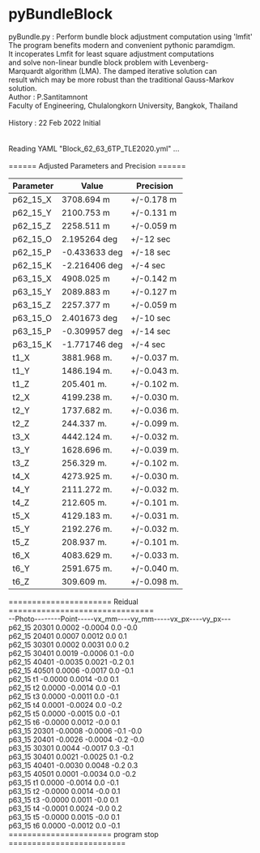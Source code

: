 # pyBundleBlock

pyBundle.py : Perform bundle block adjustment computation using 'lmfit'</br>
              The program benefits modern and convenient  pythonic paramdigm.</br>
              It incoperates Lmfit for least square adjustment computations</br>
              and solve non-linear bundle block problem with Levenberg-</br>
              Marquardt algorithm (LMA). The damped iterative solution can</br>
              result which may be more robust than the traditional Gauss-Markov</br>
              solution.</br>
Author   : P.Santitamnont</br>
           Faculty of Engineering, Chulalongkorn University, Bangkok, Thailand</br>
</br>
History  : 22 Feb 2022  Initial</br>
</br>
</br>
Reading YAML "Block_62_63_6TP_TLE2020.yml" ...</br>
</br>
====== Adjusted Parameters and Precision ======</br>
<table>
<thead>
<tr><th>Parameter  </th><th>Value        </th><th>Precision  </th></tr>
</thead>
<tbody>
<tr><td>p62_15_X   </td><td>3708.694 m   </td><td>+/-0.178 m </td></tr>
<tr><td>p62_15_Y   </td><td>2100.753 m   </td><td>+/-0.131 m </td></tr>
<tr><td>p62_15_Z   </td><td>2258.511 m   </td><td>+/-0.059 m </td></tr>
<tr><td>p62_15_O   </td><td>2.195264 deg </td><td>+/-12 sec  </td></tr>
<tr><td>p62_15_P   </td><td>-0.433633 deg</td><td>+/-18 sec  </td></tr>
<tr><td>p62_15_K   </td><td>-2.216406 deg</td><td>+/-4 sec   </td></tr>
<tr><td>p63_15_X   </td><td>4908.025 m   </td><td>+/-0.142 m </td></tr>
<tr><td>p63_15_Y   </td><td>2089.883 m   </td><td>+/-0.127 m </td></tr>
<tr><td>p63_15_Z   </td><td>2257.377 m   </td><td>+/-0.059 m </td></tr>
<tr><td>p63_15_O   </td><td>2.401673 deg </td><td>+/-10 sec  </td></tr>
<tr><td>p63_15_P   </td><td>-0.309957 deg</td><td>+/-14 sec  </td></tr>
<tr><td>p63_15_K   </td><td>-1.771746 deg</td><td>+/-4 sec   </td></tr>
<tr><td>t1_X       </td><td>3881.968 m.  </td><td>+/-0.037 m.</td></tr>
<tr><td>t1_Y       </td><td>1486.194 m.  </td><td>+/-0.043 m.</td></tr>
<tr><td>t1_Z       </td><td>205.401 m.   </td><td>+/-0.102 m.</td></tr>
<tr><td>t2_X       </td><td>4199.238 m.  </td><td>+/-0.030 m.</td></tr>
<tr><td>t2_Y       </td><td>1737.682 m.  </td><td>+/-0.036 m.</td></tr>
<tr><td>t2_Z       </td><td>244.337 m.   </td><td>+/-0.099 m.</td></tr>
<tr><td>t3_X       </td><td>4442.124 m.  </td><td>+/-0.032 m.</td></tr>
<tr><td>t3_Y       </td><td>1628.696 m.  </td><td>+/-0.039 m.</td></tr>
<tr><td>t3_Z       </td><td>256.329 m.   </td><td>+/-0.102 m.</td></tr>
<tr><td>t4_X       </td><td>4273.925 m.  </td><td>+/-0.030 m.</td></tr>
<tr><td>t4_Y       </td><td>2111.272 m.  </td><td>+/-0.032 m.</td></tr>
<tr><td>t4_Z       </td><td>212.605 m.   </td><td>+/-0.101 m.</td></tr>
<tr><td>t5_X       </td><td>4129.183 m.  </td><td>+/-0.031 m.</td></tr>
<tr><td>t5_Y       </td><td>2192.276 m.  </td><td>+/-0.032 m.</td></tr>
<tr><td>t5_Z       </td><td>208.937 m.   </td><td>+/-0.101 m.</td></tr>
<tr><td>t6_X       </td><td>4083.629 m.  </td><td>+/-0.033 m.</td></tr>
<tr><td>t6_Y       </td><td>2591.675 m.  </td><td>+/-0.040 m.</td></tr>
<tr><td>t6_Z       </td><td>309.609 m.   </td><td>+/-0.098 m.</td></tr>
</tbody>
</table>

====================== Reidual ===============================</br>
--Photo--------Point-----vx_mm----vy_mm-----vx_px----vy_px---</br>
p62_15       20301       0.0002  -0.0004      0.0     -0.0</br>
p62_15       20401       0.0007   0.0012      0.0      0.1</br>
p62_15       30301       0.0002   0.0031      0.0      0.2</br>
p62_15       30401       0.0019  -0.0006      0.1     -0.0</br>
p62_15       40401      -0.0035   0.0021     -0.2      0.1</br>
p62_15       40501       0.0006  -0.0017      0.0     -0.1</br>
p62_15       t1         -0.0000   0.0014     -0.0      0.1</br>
p62_15       t2          0.0000  -0.0014      0.0     -0.1</br>
p62_15       t3          0.0000  -0.0011      0.0     -0.1</br>
p62_15       t4          0.0001  -0.0024      0.0     -0.2</br>
p62_15       t5          0.0000  -0.0015      0.0     -0.1</br>
p62_15       t6         -0.0000   0.0012     -0.0      0.1</br>
p63_15       20301      -0.0008  -0.0006     -0.1     -0.0</br>
p63_15       20401      -0.0026  -0.0004     -0.2     -0.0</br>
p63_15       30301       0.0044  -0.0017      0.3     -0.1</br>
p63_15       30401       0.0021  -0.0025      0.1     -0.2</br>
p63_15       40401      -0.0030   0.0048     -0.2      0.3</br>
p63_15       40501       0.0001  -0.0034      0.0     -0.2</br>
p63_15       t1          0.0000  -0.0014      0.0     -0.1</br>
p63_15       t2         -0.0000   0.0014     -0.0      0.1</br>
p63_15       t3         -0.0000   0.0011     -0.0      0.1</br>
p63_15       t4         -0.0001   0.0024     -0.0      0.2</br>
p63_15       t5         -0.0000   0.0015     -0.0      0.1</br>
p63_15       t6          0.0000  -0.0012      0.0     -0.1</br>
====================== program stop =========================</br>
